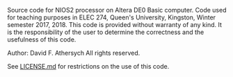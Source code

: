Source code for NIOS2 processor on Altera DE0 Basic computer.  Code used for teaching purposes in ELEC 274, Queen's University, Kingston, Winter semester 2017, 2018. This code is provided without warranty of any kind.  It is the responsibility of the user to determine the correctness and the usefulness of this code.

Author: David F. Athersych
All rights reserved.

See [LICENSE.md](./LICENSE.md) for restrictions on the use of this code.
